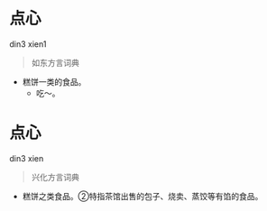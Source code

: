 # 点心
din3 xien1
> 如东方言词典
- 糕饼一类的食品。
  - 吃～。

# 点心
din3 xien
> 兴化方言词典
- 糕饼之类食品。②特指茶馆出售的包子、烧卖、蒸饺等有馅的食品。
